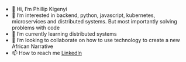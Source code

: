- 👋 Hi, I’m Phillip Kigenyi
- 👀 I’m interested in backend, python, javascript, kubernetes, microservices and distributed systems. But most importantly solving problems with code
- 🌱 I’m currently learning distributed systems
- 💞️ I’m looking to collaborate on how to use technology to create a new African Narrative
- 📫 How to reach me [LinkedIn](https://www.linkedin.com/in/phillip-kigenyi-461778101/)

<!---
codephillip/codephillip is a ✨ special ✨ repository because its `README.md` (this file) appears on your GitHub profile.
You can click the Preview link to take a look at your changes.
--->
